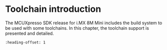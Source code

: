 # Toolchain introduction

The MCUXpresso SDK release for i.MX 8M Mini includes the build system to be used with some toolchains. In this chapter, the toolchain support is presented and detailed.


```{include} ../topics/compiler_debugger.md
:heading-offset: 1
```

